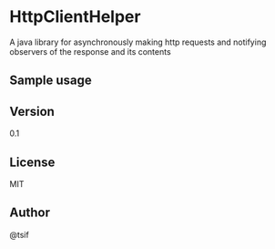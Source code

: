 HttpClientHelper
================

A java library for asynchronously making http requests and notifying observers of the response and its contents 

Sample usage
----

Version
----

0.1

License
----

MIT

Author
----

@tsif
